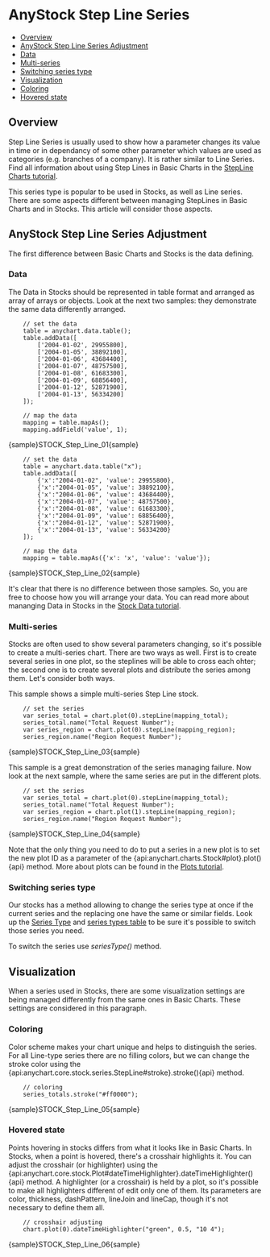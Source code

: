 # AnyStock Step Line Series

* [Overview](#overview)
* [AnyStock Step Line Series Adjustment](#anystock_step_line_series_adjustment)
 * [Data](#data)
 * [Multi-series](#multi_series)
 * [Switching series type](#switching_series_type)
* [Visualization](#visualization)
 * [Coloring](#coloring)
 * [Hovered state](#hovered_state)

## Overview

Step Line Series is usually used to show how a parameter changes its value in time or in dependancy of some other parameter which values are used as categories (e.g. branches of a company). It is rather similar to Line Series. Find all information about using Step Lines in Basic Charts in the [StepLine Charts tutorial](../../Basic_Charts_Types/Line-Spline-StepLine_Charts).

This series type is popular to be used in Stocks, as well as Line series. There are some aspects different between managing StepLines in Basic Charts and in Stocks. This article will consider those aspects.

## AnyStock Step Line Series Adjustment

The first difference between Basic Charts and Stocks is the data defining. 

### Data 

The Data in Stocks should be represented in table format and arranged as array of arrays or objects. Look at the next two samples: they demonstrate the same data differently arranged.

```
	// set the data
	table = anychart.data.table();
	table.addData([
        ['2004-01-02', 29955800],
	    ['2004-01-05', 38892100],
	    ['2004-01-06', 43684400],
	    ['2004-01-07', 48757500],
	    ['2004-01-08', 61683300],
	    ['2004-01-09', 68856400],
	    ['2004-01-12', 52871900],
	    ['2004-01-13', 56334200]
	]);
  
	// map the data
	mapping = table.mapAs();
	mapping.addField('value', 1);
```

{sample}STOCK\_Step\_Line\_01{sample}


```
	// set the data
	table = anychart.data.table("x");
	table.addData([
        {'x':"2004-01-02", 'value': 29955800},
	    {'x':"2004-01-05", 'value': 38892100},
	    {'x':"2004-01-06", 'value': 43684400},
	    {'x':"2004-01-07", 'value': 48757500},
	    {'x':"2004-01-08", 'value': 61683300},
	    {'x':"2004-01-09", 'value': 68856400},
	    {'x':"2004-01-12", 'value': 52871900},
	    {'x':"2004-01-13", 'value': 56334200}
	]);
  
	// map the data
	mapping = table.mapAs({'x': 'x', 'value': 'value'});	
```

{sample}STOCK\_Step\_Line\_02{sample}

It's clear that there is no difference between those samples. So, you are free to choose how you will arrange your data. You can read more about mananging Data in Stocks in the [Stock Data tutorial](../Data).

### Multi-series

Stocks are often used to show several parameters changing, so it's possible to create a multi-series chart. There are two ways as well. First is to create several series in one plot, so the steplines will be able to cross each ohter; the second one is to create several plots and distribute the series among them. Let's consider both ways.

This sample shows a simple multi-series Step Line stock. 

```  
	// set the series
	var series_total = chart.plot(0).stepLine(mapping_total);
	series_total.name("Total Request Number");
	var series_region = chart.plot(0).stepLine(mapping_region);
    series_region.name("Region Request Number");
```

{sample}STOCK\_Step\_Line\_03{sample}

This sample is a great demonstration of the series managing failure. Now look at the next sample, where the same series are put in the different plots.

```  
	// set the series
	var series_total = chart.plot(0).stepLine(mapping_total);
	series_total.name("Total Request Number");
	var series_region = chart.plot(1).stepLine(mapping_region);
    series_region.name("Region Request Number");
```

{sample}STOCK\_Step\_Line\_04{sample}

Note that the only thing you need to do to put a series in a new plot is to set the new plot ID as a parameter of the {api:anychart.charts.Stock#plot}.plot(){api} method.
More about plots can be found in the [Plots tutorial](../Chart_Plots).


### Switching series type

Our stocks has a method allowing to change the series type at once if the current series and the replacing one have the same or similar fields. Look up the [Series Type](Series_Type) and [series types table](Supported_Series#list_of_supported_series) to be sure it's possible to switch those series you need.

To switch the series use *seriesType()* method.


## Visualization

When a series used in Stocks, there are some visualization settings are being managed differently from the same ones in Basic Charts. These settings are considered in this paragraph.

### Coloring

Color scheme makes your chart unique and helps to distinguish the series. For all Line-type series there are no filling colors, but we can change the stroke color using the {api:anychart.core.stock.series.StepLine#stroke}.stroke(){api} method.

```
	// coloring
	series_totals.stroke("#ff0000");
```
{sample}STOCK\_Step\_Line\_05{sample}

### Hovered state

Points hovering in stocks differs from what it looks like in Basic Charts. In Stocks, when a point is hovered, there's a crosshair highlights it. You can adjust the crosshair (or highlighter) using the {api:anychart.core.stock.Plot#dateTimeHighlighter}.dateTimeHighlighter(){api} method. A highlighter (or a crosshair) is held by a plot, so it's possible to make all highlighters different of edit only one of them. Its parameters are color, thickness, dashPattern, lineJoin and lineCap, though it's not necessary to define them all.

```
	// crosshair adjusting
	chart.plot(0).dateTimeHighlighter("green", 0.5, "10 4");
```

{sample}STOCK\_Step\_Line\_06{sample}